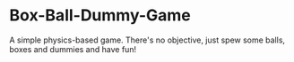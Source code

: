 # Box-Ball-Dummy-Game
A simple physics-based game.  There's no objective, just spew some balls, boxes and dummies and have fun!
